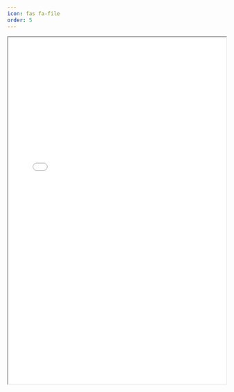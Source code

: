 ```yaml
---
icon: fas fa-file
order: 5 
---
```

<iframe width="100%" height="800" src="./../assets/Muktadir_CV_with_Details.pdf">

